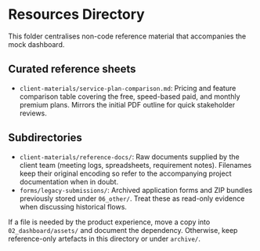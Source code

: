 # Resources Directory

This folder centralises non-code reference material that accompanies the mock dashboard.

## Curated reference sheets
- `client-materials/service-plan-comparison.md`: Pricing and feature comparison table covering the free, speed-based paid, and monthly premium plans. Mirrors the initial PDF outline for quick stakeholder reviews.

## Subdirectories
- `client-materials/reference-docs/`: Raw documents supplied by the client team (meeting logs, spreadsheets, requirement notes). Filenames keep their original encoding so refer to the accompanying project documentation when in doubt.
- `forms/legacy-submissions/`: Archived application forms and ZIP bundles previously stored under `06_other/`. Treat these as read-only evidence when discussing historical flows.

If a file is needed by the product experience, move a copy into `02_dashboard/assets/` and document the dependency. Otherwise, keep reference-only artefacts in this directory or under `archive/`.
